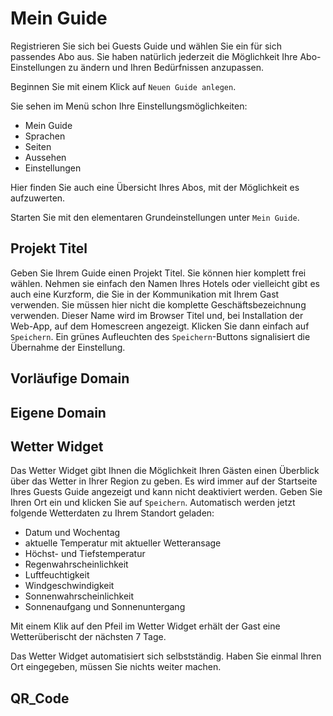 # Mein Guide

Registrieren Sie sich bei Guests Guide und wählen Sie ein für sich passendes Abo aus. Sie haben natürlich jederzeit die Möglichkeit Ihre Abo-Einstellungen zu ändern und Ihren Bedürfnissen anzupassen.

Beginnen Sie mit einem Klick auf `Neuen Guide anlegen`. 

Sie sehen im Menü schon Ihre Einstellungsmöglichkeiten:

- Mein Guide
- Sprachen
- Seiten
- Aussehen
- Einstellungen

Hier finden Sie auch eine Übersicht Ihres Abos, mit der Möglichkeit es aufzuwerten.

Starten Sie mit den elementaren Grundeinstellungen unter `Mein Guide`.

## Projekt Titel

Geben Sie Ihrem Guide einen Projekt Titel. Sie können hier komplett frei wählen. Nehmen 
sie einfach den Namen Ihres Hotels oder vielleicht gibt es auch eine Kurzform, die Sie in der Kommunikation mit Ihrem Gast verwenden. Sie müssen hier nicht die komplette Geschäftsbezeichnung verwenden. Dieser Name wird im Browser Titel und, bei Installation der Web-App, auf dem Homescreen angezeigt.
Klicken Sie dann einfach auf `Speichern`. Ein grünes Aufleuchten des `Speichern`-Buttons signalisiert die Übernahme der Einstellung.

## Vorläufige Domain

## Eigene Domain

## Wetter Widget

Das Wetter Widget gibt Ihnen die Möglichkeit Ihren Gästen einen Überblick über das Wetter in Ihrer Region zu geben. Es wird immer auf der Startseite Ihres Guests Guide angezeigt und kann nicht deaktiviert werden.
Geben Sie Ihren Ort ein und klicken Sie auf `Speichern`. Automatisch werden jetzt folgende Wetterdaten zu Ihrem Standort geladen:

- Datum und Wochentag
- aktuelle Temperatur mit aktueller Wetteransage
- Höchst- und Tiefstemperatur
- Regenwahrscheinlichkeit
- Luftfeuchtigkeit
- Windgeschwindigkeit
- Sonnenwahrscheinlichkeit
- Sonnenaufgang und Sonnenuntergang

Mit einem Klik auf den Pfeil im Wetter Widget erhält der Gast eine Wetterüberischt der nächsten 7 Tage.

Das Wetter Widget automatisiert sich selbstständig. Haben Sie einmal Ihren Ort eingegeben, müssen Sie nichts weiter machen.

## QR_Code
